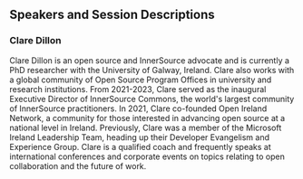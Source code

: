 ## Speakers and Session Descriptions

### Clare Dillon

Clare Dillon is an open source and InnerSource advocate and is currently a PhD researcher with the University of Galway, Ireland. Clare also works with a global community of Open Source Program Offices in university and research institutions. From 2021-2023, Clare served as the inaugural Executive Director of InnerSource Commons, the world's largest community of InnerSource practitioners. In 2021, Clare co-founded Open Ireland Network, a community for those interested in advancing open source at a national level in Ireland. Previously, Clare was a member of the Microsoft Ireland Leadership Team, heading up their Developer Evangelism and Experience Group. Clare is a qualified coach and frequently speaks at international conferences and corporate events on topics relating to open collaboration and the future of work.
